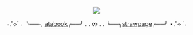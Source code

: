 <div align=center> 
  
  ![](https://i.postimg.cc/SQYJb7Wv/Cookie0509-hang.webp)
  </div>
<div align=center> 
  
⋆.˚⟡ ࣪ ˖ ╰──╮[atabook](https://reguri.atabook.org/)╭──╯ . . ᰔ  . . ╰──╮[strawpage](https://silentlily.straw.page/)╭──╯ ⋆.˚⟡ ࣪ ˖
  </div>
